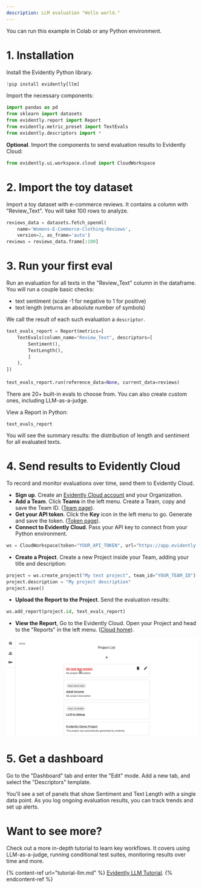 ```yaml
---
description: LLM evaluation "Hello world." 
---
```


You can run this example in Colab or any Python environment.

# 1. Installation

Install the Evidently Python library. 

```python
!pip install evidently[llm]
```

Import the necessary components:

```python
import pandas as pd
from sklearn import datasets
from evidently.report import Report
from evidently.metric_preset import TextEvals
from evidently.descriptors import *
```

**Optional**. Import the components to send evaluation results to Evidently Cloud:

```python
from evidently.ui.workspace.cloud import CloudWorkspace
```

# 2. Import the toy dataset 

Import a toy dataset with e-commerce reviews. It contains a column with "Review_Text". You will take 100 rows to analyze.

```python
reviews_data = datasets.fetch_openml(
    name='Womens-E-Commerce-Clothing-Reviews', 
    version=2, as_frame='auto')
reviews = reviews_data.frame[:100]
```

# 3. Run your first eval

Run an evaluation for all texts in the "Review_Text" column in the dataframe. You will run a couple basic checks: 
* text sentiment (scale -1 for negative to 1 for positive)
* text length (returns an absolute number of symbols)

We call the result of each such evaluation a `descriptor`.

```python
text_evals_report = Report(metrics=[
    TextEvals(column_name="Review_Text", descriptors=[
        Sentiment(),
        TextLength(),
        ]
    ),
])

text_evals_report.run(reference_data=None, current_data=reviews)
```

There are 20+ built-in evals to choose from. You can also create custom ones, including LLM-as-a-judge. 

View a Report in Python:

```
text_evals_report
```

You will see the summary results: the distribution of length and sentiment for all evaluated texts.  

# 4. Send results to Evidently Cloud 

To record and monitor evaluations over time, send them to Evidently Cloud. 
* **Sign up**. Create an [Evidently Cloud account](https://app.evidently.cloud/signup) and your Organization.
* **Add a Team**. Click **Teams** in the left menu. Create a Team, copy and save the Team ID. ([Team page](https://app.evidently.cloud/teams)).
* **Get your API token**. Click the **Key** icon in the left menu to go. Generate and save the token. ([Token page](https://app.evidently.cloud/token)).
* **Connect to Evidently Cloud**. Pass your API key to connect from your Python environment. 

```python
ws = CloudWorkspace(token="YOUR_API_TOKEN", url="https://app.evidently.cloud")
```
* **Create a Project**. Create a new Project inside your Team, adding your title and description:

```python
project = ws.create_project("My test project", team_id="YOUR_TEAM_ID")
project.description = "My project description"
project.save()
```

* **Upload the Report to the Project**. Send the evaluation results: 

```python
ws.add_report(project.id, text_evals_report)
```

* **View the Report**, Go to the Evidently Cloud. Open your Project and head to the "Reports" in the left menu. ([Cloud home](https://app.evidently.cloud/)).

![](../.gitbook/assets/cloud/toy_text_report_preview.gif)

# 5. Get a dashboard 

Go to the "Dashboard" tab and enter the "Edit" mode. Add a new tab, and select the "Descriptors" template.

You'll see a set of panels that show Sentiment and Text Length with a single data point. As you log ongoing evaluation results, you can track trends and set up alerts. 

# Want to see more?

Check out a more in-depth tutorial to learn key workflows. It covers using LLM-as-a-judge, running conditional test suites, monitoring results over time and more.

{% content-ref url="tutorial-llm.md" %}
[Evidently LLM Tutorial](tutorial-llm.md). 
{% endcontent-ref %}
